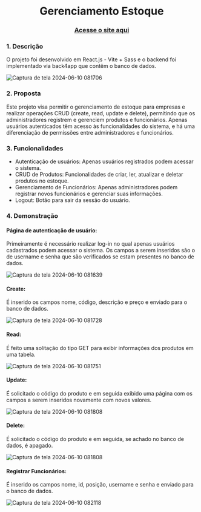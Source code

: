 <h1 align="center">Gerenciamento Estoque</h1>

<div align="center">
  <h3> 
    <a href="https://gerenciamento-estoque.vercel.app">
      Acesse o site aqui
    </a>
  </h3>
</div>
<h3>1. Descrição</h3>
<p>O projeto foi desenvolvido em React.js - Vite + Sass e o backend foi implementado via back4app que contêm o banco de dados.</p>

![Captura de tela 2024-06-10 081706](https://github.com/marcelopetroni/Gerenciamento-estoque/assets/105806830/dad8052a-b63c-4e6f-933e-b15a02d1054e)

<h3>2. Proposta</h3>
<p>Este projeto visa permitir o gerenciamento de estoque para empresas e realizar operações CRUD (create, read, update e delete), permitindo que os administradores registrem e gerenciem produtos e funcionários. Apenas usuários autenticados têm acesso às funcionalidades do sistema, e há uma diferenciação de permissões entre administradores e funcionários.</p>

<h3>3. Funcionalidades</h3>
<ul>
  <li>Autenticação de usuários: Apenas usuários registrados podem acessar o sistema.</li>
  <li>CRUD de Produtos: Funcionalidades de criar, ler, atualizar e deletar produtos no estoque.</li>
  <li>Gerenciamento de Funcionários: Apenas administradores podem registrar novos funcionários e gerenciar suas informações.</li>
  <li>Logout: Botão para sair da sessão do usuário.</li>
</ul>
<h3>4. Demonstração</h3>
<h4><b>Página de autenticação de usuário:</b></h4>
<p>Primeiramente é necessário realizar log-in no qual apenas usuários cadastrados podem acessar o sistema. Os campos a serem inseridos são o de username e senha que são verificados se estam presentes no banco de dados.</p>

![Captura de tela 2024-06-10 081639](https://github.com/marcelopetroni/Gerenciamento-estoque/assets/105806830/ea18c5e8-256a-4937-a97b-b7159db4daa7)

<h4><b>Create:</b></h4>
<p>É inserido os campos nome, código, descrição e preço e enviado para o banco de dados.</p>

![Captura de tela 2024-06-10 081728](https://github.com/marcelopetroni/Gerenciamento-estoque/assets/105806830/965e7e10-af52-4c4a-9822-f8c8bc11ce32)

<h4><b>Read:</b></h4>
<p>É feito uma solitação do tipo GET para exibir informações dos produtos em uma tabela.</p>

![Captura de tela 2024-06-10 081751](https://github.com/marcelopetroni/Gerenciamento-estoque/assets/105806830/ba5d9128-9191-4a49-b376-949b6bf46074)

<h4><b>Update:</b></h4>
<p>É solicitado o código do produto e em seguida exibido uma página com os campos a serem inseridos novamente com novos valores.</p>

![Captura de tela 2024-06-10 081808](https://github.com/marcelopetroni/Gerenciamento-estoque/assets/105806830/c93f0ce4-a3c4-4a21-8de7-cf65d8b684f5)

<h4><b>Delete:</b></h4>
<p>É solicitado o código do produto e em seguida, se achado no banco de dados, é apagado.</p>

![Captura de tela 2024-06-10 081808](https://github.com/marcelopetroni/Gerenciamento-estoque/assets/105806830/7f216986-9799-40d3-ae56-c4d8384eacf1)

<h4><b>Registrar Funcionários:</b></h4>
<p>É inserido os campos nome, id, posição, username e senha e enviado para o banco de dados.</p>

![Captura de tela 2024-06-10 082118](https://github.com/marcelopetroni/Gerenciamento-estoque/assets/105806830/e1152250-ad84-4d69-a3bb-f94b2df21806)
